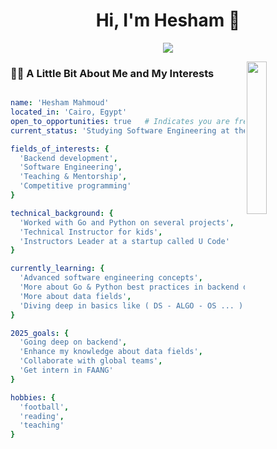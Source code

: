 <h1 align="center">Hi, I'm Hesham 👋</h1>
<p align="center">
    <a href="www.linkedin.com/in/hesham-elshimy-03b989266"><img src="https://img.shields.io/badge/linkedin-%230177B5?style=flat&logo=linkedin&logoColor=white"/></a>
  </p>
  
  <img src="https://github.com/mohamedabusrea/mohamedabusrea/blob/master/profile-img.png" align="right" width="25%"/>

### 🧑‍💻 A Little Bit About Me and My Interests
```yaml

name: 'Hesham Mahmoud'
located_in: 'Cairo, Egypt'
open_to_opportunities: true   # Indicates you are freely looking for a job
current_status: 'Studying Software Engineering at the Egyptian Chinese University'

fields_of_interests: {
  'Backend development',
  'Software Engineering',
  'Teaching & Mentorship',
  'Competitive programming'
}

technical_background: {
  'Worked with Go and Python on several projects',
  'Technical Instructor for kids',
  'Instructors Leader at a startup called U Code'
}

currently_learning: {
  'Advanced software engineering concepts',
  'More about Go & Python best practices in backend development',
  'More about data fields',
  'Diving deep in basics like ( DS - ALGO - OS ... )'
}

2025_goals: {
  'Going deep on backend',
  'Enhance my knowledge about data fields',
  'Collaborate with global teams',
  'Get intern in FAANG'
}

hobbies: {
  'football',
  'reading',
  'teaching'
}

